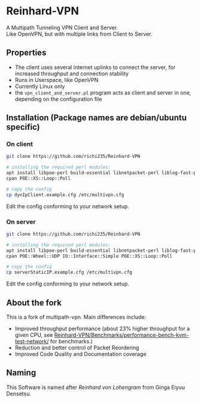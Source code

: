# Reinhard-VPN

A Multipath Tunneling VPN Client and Server.   
Like OpenVPN, but with multiple links from Client to Server.

## Properties 

 * The client uses several internet uplinks to connect the server, for increased throughput and connection stability
 * Runs in Userspace, like OpenVPN
 * Currently Linux only
 * the ```vpn_client_and_server.pl``` program acts as client and server in one, depending on the configuration file

## Installation (Package names are debian/ubuntu specific)

### On client
```bash
git clone https://github.com/richi235/Reinhard-VPN

# installing the required perl modules:
apt install libpoe-perl build-essential libnetpacket-perl liblog-fast-perl net-tools
cpan POE::XS::Loop::Poll

# copy the config
cp dynIpClient.example.cfg /etc/multivpn.cfg
```
Edit the config conforming to your network setup.

### On server 
```bash
git clone https://github.com/richi235/Reinhard-VPN

# installing the required perl modules:
apt install libpoe-perl build-essential libnetpacket-perl liblog-fast-perl
cpan POE::Wheel::UDP IO::Interface::Simple POE::XS::Loop::Poll

# copy the config
cp serverStaticIP.example.cfg /etc/multivpn.cfg
```
Edit the config conforming to your network setup.

## About the fork
This is a fork of multipath-vpn. Main differences include:
  * Improved throughput performance (about 23% higher throughput for a given CPU, see [Reinhard-VPN/Benchmarks/performance-bench-kvm-test-network/](Reinhard-VPN/Benchmarks/performance-bench-kvm-test-network/
) for benchmarks.)
  * Reduction and better control of Packet Reordering
  * Improved Code Quality and Documentation coverage

## Naming
This Software is named after *Reinhard von Lohengram* from Ginga Eiyuu Densetsu.
